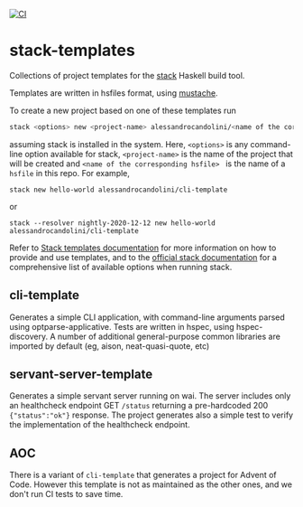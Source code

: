 [![CI](https://github.com/alessandrocandolini/stack-templates/actions/workflows/ci.yml/badge.svg)](https://github.com/alessandrocandolini/stack-templates/actions/workflows/ci.yml)

# stack-templates

Collections of project templates for the [stack](https://docs.haskellstack.org/en/stable/README/) Haskell build tool.

Templates are written in hsfiles format, using [mustache](https://mustache.github.io/).

To create a new project based on one of these templates run
```bash
stack <options> new <project-name> alessandrocandolini/<name of the corresponding hsfile>
```
assuming stack is installed in the system. Here, `<options>` is any command-line option available for stack, `<project-name>` is the name of the project that will be created and `<name of the corresponding hsfile> ` is the name of a `hsfile` in this repo. For example,
```
stack new hello-world alessandrocandolini/cli-template
```
or
```
stack --resolver nightly-2020-12-12 new hello-world alessandrocandolini/cli-template
```

Refer to [Stack templates documentation](https://docs.haskellstack.org/en/stable/GUIDE/#templates) for more information on how to provide and use templates, and to the [official stack documentation](https://docs.haskellstack.org/en/stable/GUIDE/) for a comprehensive list of available options when running stack.

## cli-template

Generates a simple CLI application, with command-line arguments parsed using optparse-applicative. Tests are written in hspec, using hspec-discovery. A number of additional general-purpose common libraries are imported by default (eg, aison, neat-quasi-quote, etc)

## servant-server-template

Generates a simple servant server running on wai. The server includes only an healthcheck endpoint GET `/status` returning a pre-hardcoded 200 `{"status":"ok"}` response. The project generates also a simple test to verify the implementation of the healthcheck endpoint.


## AOC

There is a variant of `cli-template` that generates a project for Advent of Code. However this template is not as maintained as the other ones, and we don't run CI tests to save time.
